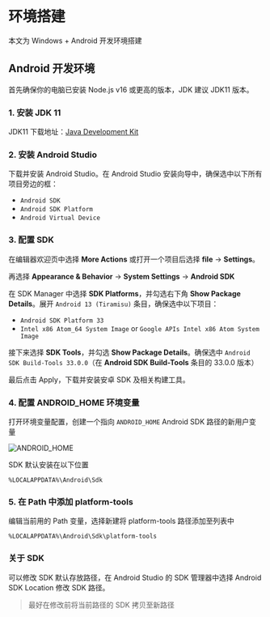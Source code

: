 # 环境搭建

本文为 Windows + Android 开发环境搭建

## Android 开发环境

首先确保你的电脑已安装 Node.js v16 或更高的版本，JDK 建议 JDK11 版本。

### 1. 安装 JDK 11

JDK11 下载地址：[Java Development Kit](https://jdk.java.net/java-se-ri/11)

### 2. 安装 Android Studio

下载并安装 Android Studio。在 Android Studio 安装向导中，确保选中以下所有项目旁边的框：

- `Android SDK`
- `Android SDK Platform`
- `Android Virtual Device`

### 3. 配置 SDK

在编辑器欢迎页中选择 **More Actions** 或打开一个项目后选择 **file** → **Settings**。

再选择 **Appearance & Behavior** → **System Settings** → **Android SDK**

在 SDK Manager 中选择 **SDK Platforms**，并勾选右下角 **Show Package Details**。展开 `Android 13 (Tiramisu)` 条目，确保选中以下项目：

- `Android SDK Platform 33`
- `Intel x86 Atom_64 System Image` or `Google APIs Intel x86 Atom System Image`

接下来选择 **SDK Tools**，并勾选 **Show Package Details**。确保选中 `Android SDK Build-Tools 33.0.0`（在 **Android SDK Build-Tools** 条目的 33.0.0 版本）

最后点击 Apply，下载并安装安卓 SDK 及相关构建工具。

### 4. 配置 ANDROID_HOME 环境变量

打开环境变量配置，创建一个指向 `ANDROID_HOME` Android SDK 路径的新用户变量

![ANDROID_HOME](../_images/android_home.png)

SDK 默认安装在以下位置

```
%LOCALAPPDATA%\Android\Sdk
```

### 5. 在 Path 中添加 platform-tools

编辑当前用的 Path 变量，选择新建将 platform-tools 路径添加至列表中

```
%LOCALAPPDATA%\Android\Sdk\platform-tools
```

### 关于 SDK

可以修改 SDK 默认存放路径，在 Android Studio 的 SDK 管理器中选择 Android SDK Location 修改 SDK 路径。

> 最好在修改前将当前路径的 SDK 拷贝至新路径
